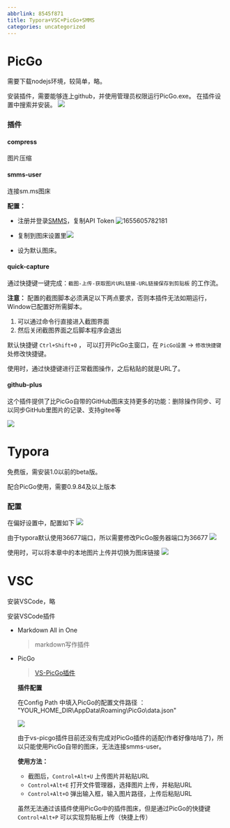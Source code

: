 ```yaml
---
abbrlink: 8545f871
title: Typora+VSC+PicGo+SMMS
categories: uncategorized
---
```

# PicGo

需要下载nodejs环境，较简单，略。

安装插件，需要能够连上github，并使用管理员权限运行PicGo.exe。
在插件设置中搜索并安装。
![](https://s2.loli.net/2022/06/19/6Ac5ea2ifvCTthm.png)

### 插件

#### compress

图片压缩

#### smms-user

连接sm.ms图床

**配置：**

- 注册并登录[SMMS](https://sm.ms)，复制API Token  ![1655605782181](https://s2.loli.net/2022/06/19/Lixvh53fkBmVbWR.png)

- 复制到图床设置里![](https://s2.loli.net/2022/06/19/p3cbjRvf6ro1txB.png)

- 设为默认图床。

#### quick-capture

通过快捷键一键完成：`截图-上传-获取图片URL链接-URL链接保存到剪贴板` 的工作流。

**注意：** 配置的截图脚本必须满足以下两点要求，否则本插件无法如期运行，Window已配置好所需脚本。

1. 可以通过命令行直接进入截图界面
2. 然后关闭截图界面之后脚本程序会退出

默认快捷键 `Ctrl+Shift+0` ， 可以打开PicGo主窗口，在 `PicGo设置` -> `修改快捷键` 处修改快捷键。

使用时，通过快捷键进行正常截图操作，之后粘贴的就是URL了。

#### github-plus

这个插件提供了比PicGo自带的GitHub图床支持更多的功能：删除操作同步、可以同步GitHub里图片的记录、支持gitee等

![](https://s2.loli.net/2022/06/19/9PvRHnJupaXqoVi.png)

# Typora

免费版，需安装1.0以前的beta版。

配合PicGo使用，需要0.9.84及以上版本

### 配置

在偏好设置中，配置如下
![](https://s2.loli.net/2022/06/19/GhDL7Bve5VasPZ8.png)

由于typora默认使用36677端口，所以需要修改PicGo服务器端口为36677
![](https://s2.loli.net/2022/06/19/leLsT8cFpkZq1ju.png)

使用时，可以将本章中的本地图片上传并切换为图床链接
![](https://s2.loli.net/2022/06/19/LsDelUXhczHCrZ9.png)
​  

# VSC

安装VSCode，略

安装VSCode插件

- Markdown All in One
  
  > markdown写作插件

- PicGo
  
  > [VS-PicGo插件](https://github.com/PicGo/vs-picgo)

  **插件配置**
  
  在Config Path 中填入PicGo的配置文件路径 ：
  "YOUR_HOME_DIR\\AppData\\Roaming\\PicGo\\data.json"

  ![](https://s2.loli.net/2022/06/19/Zy1E7ibfq85hjaA.png)
  
  由于vs-picgo插件目前还没有完成对PicGo插件的适配(作者好像咕咕了)，所以只能使用PicGo自带的图床，无法连接smms-user。

  **使用方法：**
  - 截图后，`Control+Alt+U` 上传图片并粘贴URL
  - `Control+Alt+E` 打开文件管理器，选择图片上传，并粘贴URL
  - `Control+Alt+O` 弹出输入框，输入图片路径，上传后粘贴URL

  虽然无法通过该插件使用PicGo中的插件图床，但是通过PicGo的快捷键 `Control+Alt+P` 可以实现剪贴板上传（快捷上传）

